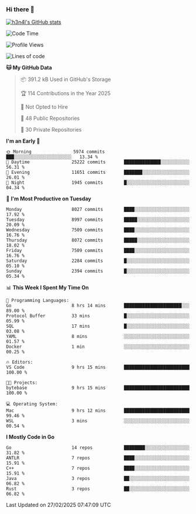 ### Hi there 👋

[![h3n4l's GitHub stats](https://github-readme-stats.vercel.app/api?username=h3n4l&count_private=true&show_icons=true&theme=radical)](https://github.com/h3n4l/github-readme-stats)

<!--START_SECTION:waka-->
![Code Time](http://img.shields.io/badge/Code%20Time-2%2C075%20hrs%2054%20mins-blue)

![Profile Views](http://img.shields.io/badge/Profile%20Views-0-blue)

![Lines of code](https://img.shields.io/badge/From%20Hello%20World%20I%27ve%20Written-17.4%20million%20lines%20of%20code-blue)

**🐱 My GitHub Data** 

> 📦 391.2 kB Used in GitHub's Storage 
 > 
> 🏆 114 Contributions in the Year 2025
 > 
> 🚫 Not Opted to Hire
 > 
> 📜 48 Public Repositories 
 > 
> 🔑 30 Private Repositories 
 > 
**I'm an Early 🐤** 

```text
🌞 Morning                5974 commits        ███░░░░░░░░░░░░░░░░░░░░░░   13.34 % 
🌆 Daytime                25222 commits       ██████████████░░░░░░░░░░░   56.31 % 
🌃 Evening                11651 commits       ███████░░░░░░░░░░░░░░░░░░   26.01 % 
🌙 Night                  1945 commits        █░░░░░░░░░░░░░░░░░░░░░░░░   04.34 % 
```
📅 **I'm Most Productive on Tuesday** 

```text
Monday                   8027 commits        ████░░░░░░░░░░░░░░░░░░░░░   17.92 % 
Tuesday                  8997 commits        █████░░░░░░░░░░░░░░░░░░░░   20.09 % 
Wednesday                7509 commits        ████░░░░░░░░░░░░░░░░░░░░░   16.76 % 
Thursday                 8072 commits        █████░░░░░░░░░░░░░░░░░░░░   18.02 % 
Friday                   7509 commits        ████░░░░░░░░░░░░░░░░░░░░░   16.76 % 
Saturday                 2284 commits        █░░░░░░░░░░░░░░░░░░░░░░░░   05.10 % 
Sunday                   2394 commits        █░░░░░░░░░░░░░░░░░░░░░░░░   05.34 % 
```


📊 **This Week I Spent My Time On** 

```text
💬 Programming Languages: 
Go                       8 hrs 14 mins       ██████████████████████░░░   89.00 % 
Protocol Buffer          33 mins             █░░░░░░░░░░░░░░░░░░░░░░░░   05.99 % 
SQL                      17 mins             █░░░░░░░░░░░░░░░░░░░░░░░░   03.08 % 
YAML                     8 mins              ░░░░░░░░░░░░░░░░░░░░░░░░░   01.57 % 
Docker                   1 min               ░░░░░░░░░░░░░░░░░░░░░░░░░   00.25 % 

🔥 Editors: 
VS Code                  9 hrs 15 mins       █████████████████████████   100.00 % 

🐱‍💻 Projects: 
bytebase                 9 hrs 15 mins       █████████████████████████   100.00 % 

💻 Operating System: 
Mac                      9 hrs 12 mins       █████████████████████████   99.46 % 
WSL                      3 mins              ░░░░░░░░░░░░░░░░░░░░░░░░░   00.54 % 
```

**I Mostly Code in Go** 

```text
Go                       14 repos            ████████░░░░░░░░░░░░░░░░░   31.82 % 
ANTLR                    7 repos             ████░░░░░░░░░░░░░░░░░░░░░   15.91 % 
C++                      7 repos             ████░░░░░░░░░░░░░░░░░░░░░   15.91 % 
Java                     3 repos             ██░░░░░░░░░░░░░░░░░░░░░░░   06.82 % 
Rust                     3 repos             ██░░░░░░░░░░░░░░░░░░░░░░░   06.82 % 
```




 Last Updated on 27/02/2025 07:47:09 UTC
<!--END_SECTION:waka-->

